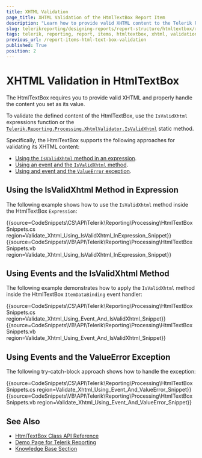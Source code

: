 ```yaml
---
title: XHTML Validation
page_title: XHTML Validation of the HtmlTextBox Report Item
description: "Learn how to provide valid XHTML content to the Telerik Reporting HtmlTextBox report item by using the IsValidXhtml method and handle the ValueError exception."
slug: telerikreporting/designing-reports/report-structure/htmltextbox/xhtml-validation
tags: telerik, reporting, report, items, htmltextbox, xhtml, validation
previous_url: /report-items-html-text-box-validation
published: True
position: 2
---
```


# XHTML Validation in HtmlTextBox

The HtmlTextBox requires you to provide valid XHTML and properly handle the content you set as its value.

To validate the defined content of the HtmlTextBox, use the `IsValidXhtml` expressions function or the [`Telerik.Reporting.Processing.XhtmlValidator.IsValidXhtml`](/api/Telerik.Reporting.Processing.XhtmlValidator#Telerik_Reporting_Processing_XhtmlValidator_IsValidXhtml_System_String_) static method.

Specifically, the HtmlTextBox supports the following approaches for validating its XHTML content:

* [Using the `IsValidXhtml` method in an expression](#using-the-isvalidxhtml-method-in-expression).
* [Using an event and the `IsValidXhtml` method](#using-events-and-the-isvalidxhtml-method).
* [Using and event and the `ValueError` exception](#using-events-and-the-valueerror-exception).

## Using the IsValidXhtml Method in Expression

The following example shows how to use the `IsValidXhtml` method inside the HtmlTextBox `Expression`:

{{source=CodeSnippets\CS\API\Telerik\Reporting\Processing\HtmlTextBoxSnippets.cs region=Validate_Xhtml_Using_IsValidXhtml_InExpression_Snippet}}
{{source=CodeSnippets\VB\API\Telerik\Reporting\Processing\HtmlTextBoxSnippets.vb region=Validate_Xhtml_Using_IsValidXhtml_InExpression_Snippet}}

## Using Events and the IsValidXhtml Method

The following example demonstrates how to apply the `IsValidXhtml` method inside the HtmlTextBox `ItemDataBinding` event handler:

{{source=CodeSnippets\CS\API\Telerik\Reporting\Processing\HtmlTextBoxSnippets.cs region=Validate_Xhtml_Using_Event_And_IsValidXhtml_Snippet}}
{{source=CodeSnippets\VB\API\Telerik\Reporting\Processing\HtmlTextBoxSnippets.vb region=Validate_Xhtml_Using_Event_And_IsValidXhtml_Snippet}}

## Using Events and the ValueError Exception

The following try-catch-block approach shows how to handle the exception:

{{source=CodeSnippets\CS\API\Telerik\Reporting\Processing\HtmlTextBoxSnippets.cs region=Validate_Xhtml_Using_Event_And_ValueError_Snippet}}
{{source=CodeSnippets\VB\API\Telerik\Reporting\Processing\HtmlTextBoxSnippets.vb region=Validate_Xhtml_Using_Event_And_ValueError_Snippet}}


## See Also

* [HtmlTextBox Class API Reference](/api/telerik.reporting.htmltextbox)
* [Demo Page for Telerik Reporting](https://demos.telerik.com/reporting)
* [Knowledge Base Section](/knowledge-base)
